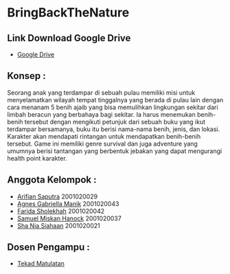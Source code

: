 # BringBackTheNature

## Link Download Google Drive 
- [Google Drive](https://drive.google.com/drive/folders/1IholLn0IpWEos_2JNyzfmQDPeRqISA40?usp=sharing)

## Konsep : 
Seorang anak yang terdampar di sebuah pulau memiliki misi untuk menyelamatkan wilayah tempat tinggalnya yang berada di pulau lain dengan cara menanam 5 benih ajaib yang bisa memulihkan lingkungan sekitar dari limbah beracun yang berbahaya bagi sekitar. Ia harus menemukan benih-benih tersebut dengan mengikuti petunjuk dari sebuah buku yang ikut terdampar bersamanya, buku itu berisi nama-nama benih, jenis, dan lokasi. Karakter akan mendapati rintangan untuk mendapatkan benih-benih tersebut. Game ini memiliki genre survival dan juga adventure yang umumnya berisi tantangan yang berbentuk jebakan yang dapat mengurangi health point karakter. 

## Anggota Kelompok : 

- [Arifian Saputra](https://github.com/arifian853) 2001020029
- [Agnes Gabriella Manik](https://github.com/Agnesgabriella) 2001020043
- [Farida Sholekhah](https://github.com/Farida146) 2001020042
- [Samuel Miskan Hanock](https://github.com/SamuelMiskan9) 2001020037
- [Sha Nia Siahaan](https://github.com/shaniashn) 2001020021

## Dosen Pengampu : 
- [Tekad Matulatan](https://github.com/tekad-matulatan)
